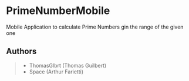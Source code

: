# PrimeNumberMobile
Mobile Application to calculate Prime Numbers gin the range of the given one
 
## Authors

> - ThomasGlbrt (Thomas Guilbert)
> - Space (Arthur Farietti)
